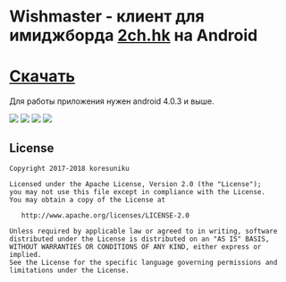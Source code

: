 Wishmaster - клиент для имиджборда <a href="2ch.hk">2ch.hk</a> на Android
=========================
<a href="https://github.com/koresuniku/Wishmaster/releases/download/v0.0.1/wishmaster-alpha-v0.0.1.apk">Cкачать</a>
=========================
Для работы приложения нужен android 4.0.3 и выше.

![](http://image.ibb.co/irAmFx/dashboard.png) 
![](https://image.ibb.co/iP17oH/loading.png) 
![](https://image.ibb.co/k8ZGhc/b.png) 
![](https://image.ibb.co/hZogFx/thread.png) 

## License

    Copyright 2017-2018 koresuniku

    Licensed under the Apache License, Version 2.0 (the "License");
    you may not use this file except in compliance with the License.
    You may obtain a copy of the License at

       http://www.apache.org/licenses/LICENSE-2.0

    Unless required by applicable law or agreed to in writing, software
    distributed under the License is distributed on an "AS IS" BASIS,
    WITHOUT WARRANTIES OR CONDITIONS OF ANY KIND, either express or implied.
    See the License for the specific language governing permissions and
    limitations under the License.
